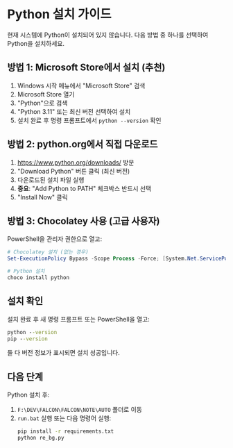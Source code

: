# Python 설치 가이드

현재 시스템에 Python이 설치되어 있지 않습니다. 다음 방법 중 하나를 선택하여 Python을 설치하세요.

## 방법 1: Microsoft Store에서 설치 (추천)

1. Windows 시작 메뉴에서 "Microsoft Store" 검색
2. Microsoft Store 열기
3. "Python"으로 검색
4. "Python 3.11" 또는 최신 버전 선택하여 설치
5. 설치 완료 후 명령 프롬프트에서 `python --version` 확인

## 방법 2: python.org에서 직접 다운로드

1. https://www.python.org/downloads/ 방문
2. "Download Python" 버튼 클릭 (최신 버전)
3. 다운로드된 설치 파일 실행
4. **중요**: "Add Python to PATH" 체크박스 반드시 선택
5. "Install Now" 클릭

## 방법 3: Chocolatey 사용 (고급 사용자)

PowerShell을 관리자 권한으로 열고:

```powershell
# Chocolatey 설치 (없는 경우)
Set-ExecutionPolicy Bypass -Scope Process -Force; [System.Net.ServicePointManager]::SecurityProtocol = [System.Net.ServicePointManager]::SecurityProtocol -bor 3072; iex ((New-Object System.Net.WebClient).DownloadString('https://community.chocolatey.org/install.ps1'))

# Python 설치
choco install python
```

## 설치 확인

설치 완료 후 새 명령 프롬프트 또는 PowerShell을 열고:

```cmd
python --version
pip --version
```

둘 다 버전 정보가 표시되면 설치 성공입니다.

## 다음 단계

Python 설치 후:

1. `F:\DEV\FALCON\FALCON\NOTE\AUTO` 폴더로 이동
2. `run.bat` 실행 또는 다음 명령어 실행:
   ```cmd
   pip install -r requirements.txt
   python re_bg.py
   ```
